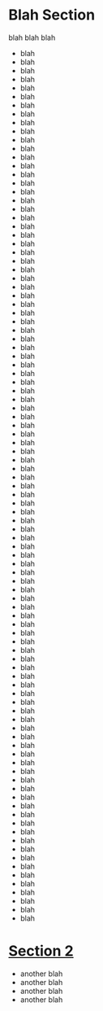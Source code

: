 # Blah Section

blah blah blah

- blah
- blah
- blah
- blah
- blah
- blah
- blah
- blah
- blah
- blah
- blah
- blah
- blah
- blah
- blah
- blah
- blah
- blah
- blah
- blah
- blah
- blah
- blah
- blah
- blah
- blah
- blah
- blah
- blah
- blah
- blah
- blah
- blah
- blah
- blah
- blah
- blah
- blah
- blah
- blah
- blah
- blah
- blah
- blah
- blah
- blah
- blah
- blah
- blah
- blah
- blah
- blah
- blah
- blah
- blah
- blah
- blah
- blah
- blah
- blah
- blah
- blah
- blah
- blah
- blah
- blah
- blah
- blah
- blah
- blah
- blah
- blah
- blah
- blah
- blah
- blah
- blah
- blah
- blah
- blah
- blah
- blah
- blah
- blah
- blah
- blah
- blah
- blah
- blah
- blah
- blah
- blah
- blah
- blah
- blah
- blah
- blah
- blah
- blah
- blah
- blah








# [Section 2](#section2)


- another blah
- another blah
- another blah
- another blah
